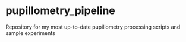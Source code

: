 # pupillometry_pipeline
Repository for my most up-to-date pupillometry processing scripts and sample experiments
